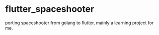 # flutter_spaceshooter
porting spaceshooter from golang to flutter, mainly a learning project for me.
